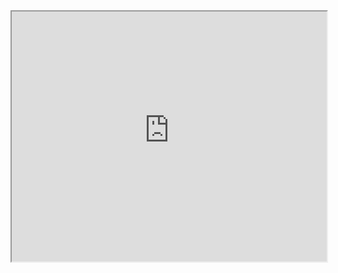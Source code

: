 <iframe src="https://chat-engine-examples.surge.sh/jquery/kitchen-sink/index.html" width="100%" height="400px"></iframe>

<script src="//gist-it.appspot.com/github/pubnub/chat-engine-examples/blob/master/jquery/kitchen-sink/app.js?footer=0"></script>
<script src="//gist-it.appspot.com/github/pubnub/chat-engine-examples/blob/master/jquery/kitchen-sink/index.html?footer=0"></script>
